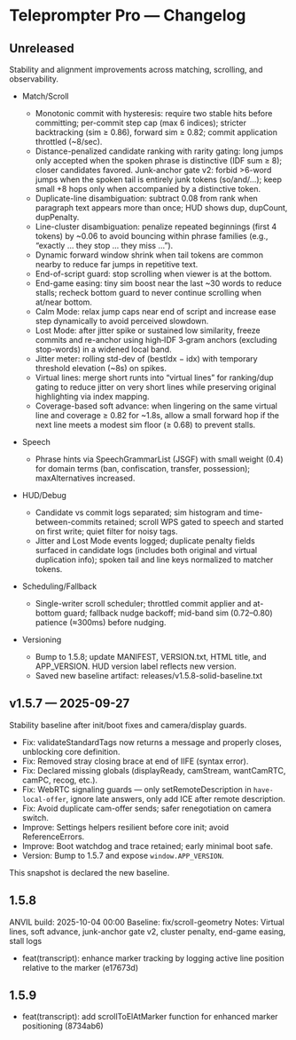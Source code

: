 # Teleprompter Pro — Changelog

## Unreleased

Stability and alignment improvements across matching, scrolling, and observability.

- Match/Scroll
	- Monotonic commit with hysteresis: require two stable hits before committing; per-commit step cap (max 6 indices); stricter backtracking (sim ≥ 0.86), forward sim ≥ 0.82; commit application throttled (~8/sec).
	- Distance-penalized candidate ranking with rarity gating: long jumps only accepted when the spoken phrase is distinctive (IDF sum ≥ 8); closer candidates favored. Junk-anchor gate v2: forbid >6-word jumps when the spoken tail is entirely junk tokens (so/and/…); keep small +8 hops only when accompanied by a distinctive token.
	- Duplicate-line disambiguation: subtract 0.08 from rank when paragraph text appears more than once; HUD shows dup, dupCount, dupPenalty.
	- Line-cluster disambiguation: penalize repeated beginnings (first 4 tokens) by ~0.06 to avoid bouncing within phrase families (e.g., “exactly … they stop … they miss …”).
	- Dynamic forward window shrink when tail tokens are common nearby to reduce far jumps in repetitive text.
	- End-of-script guard: stop scrolling when viewer is at the bottom.
	- End-game easing: tiny sim boost near the last ~30 words to reduce stalls; recheck bottom guard to never continue scrolling when at/near bottom.
	- Calm Mode: relax jump caps near end of script and increase ease step dynamically to avoid perceived slowdown.
	- Lost Mode: after jitter spike or sustained low similarity, freeze commits and re-anchor using high‑IDF 3‑gram anchors (excluding stop-words) in a widened local band.
	- Jitter meter: rolling std-dev of (bestIdx − idx) with temporary threshold elevation (~8s) on spikes.
 	- Virtual lines: merge short runts into “virtual lines” for ranking/dup gating to reduce jitter on very short lines while preserving original highlighting via index mapping.
 	- Coverage-based soft advance: when lingering on the same virtual line and coverage ≥ 0.82 for ~1.8s, allow a small forward hop if the next line meets a modest sim floor (≥ 0.68) to prevent stalls.

- Speech
	- Phrase hints via SpeechGrammarList (JSGF) with small weight (0.4) for domain terms (ban, confiscation, transfer, possession); maxAlternatives increased.

- HUD/Debug
	- Candidate vs commit logs separated; sim histogram and time-between-commits retained; scroll WPS gated to speech and started on first write; quiet filter for noisy tags.
	- Jitter and Lost Mode events logged; duplicate penalty fields surfaced in candidate logs (includes both original and virtual duplication info); spoken tail and line keys normalized to matcher tokens.

- Scheduling/Fallback
	- Single-writer scroll scheduler; throttled commit applier and at-bottom guard; fallback nudge backoff; mid-band sim (0.72–0.80) patience (≈300ms) before nudging.

- Versioning
	- Bump to 1.5.8; update MANIFEST, VERSION.txt, HTML title, and APP_VERSION. HUD version label reflects new version.
 	- Saved new baseline artifact: releases/v1.5.8-solid-baseline.txt

## v1.5.7 — 2025-09-27

Stability baseline after init/boot fixes and camera/display guards.

- Fix: validateStandardTags now returns a message and properly closes, unblocking core definition.
- Fix: Removed stray closing brace at end of IIFE (syntax error).
- Fix: Declared missing globals (displayReady, camStream, wantCamRTC, camPC, recog, etc.).
- Fix: WebRTC signaling guards — only setRemoteDescription in `have-local-offer`, ignore late answers, only add ICE after remote description.
- Fix: Avoid duplicate cam-offer sends; safer renegotiation on camera switch.
- Improve: Settings helpers resilient before core init; avoid ReferenceErrors.
- Improve: Boot watchdog and trace retained; early minimal boot safe.
- Version: Bump to 1.5.7 and expose `window.APP_VERSION`.

This snapshot is declared the new baseline.
## 1.5.8
ANVIL build: 2025-10-04 00:00
Baseline: fix/scroll-geometry
Notes: Virtual lines, soft advance, junk-anchor gate v2, cluster penalty, end-game easing, stall logs
  
- feat(transcript): enhance marker tracking by logging active line position relative to the marker (e17673d)

## 1.5.9  
- feat(transcript): add scrollToElAtMarker function for enhanced marker positioning (8734ab6)

